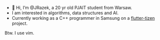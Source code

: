 - 👋 Hi, I’m @JRazek, a 20 yr old PJAIT student from Warsaw.
- I am interested in algorithms, data structures and AI.
- Currently working as a C++ programmer in Samsung on a <a href="https://github.com/flutter-tizen/">flutter-tizen</a> project.

Btw. I use vim. 

<!---
JRazek/JRazek is a ✨ special ✨ repository because its `README.md` (this file) appears on your GitHub profile.
You can click the Preview link to take a look at your changes.
--->
